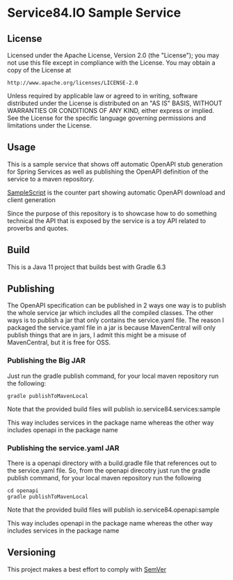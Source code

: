 # Service84.IO Sample Service

## License
Licensed under the Apache License, Version 2.0 (the "License");
you may not use this file except in compliance with the License.
You may obtain a copy of the License at

    http://www.apache.org/licenses/LICENSE-2.0

Unless required by applicable law or agreed to in writing, software
distributed under the License is distributed on an "AS IS" BASIS,
WITHOUT WARRANTIES OR CONDITIONS OF ANY KIND, either express or implied.
See the License for the specific language governing permissions and
limitations under the License.

## Usage
This is a sample service that shows off automatic OpenAPI stub generation for Spring Services as well as publishing the OpenAPI definition of the service to a maven repository.

[SampleScript](https://github.com/service84-io/sample-script) is the counter part showing automatic OpenAPI download and client generation

Since the purpose of this repository is to showcase how to do something technical the API that is exposed by the service is a toy API related to proverbs and quotes.

## Build
This is a Java 11 project that builds best with Gradle 6.3

## Publishing
The OpenAPI specification can be published in 2 ways one way is to publish the whole service jar which includes all the compiled classes. The other ways is to publish a jar that only contains the service.yaml file.  The reason I packaged the service.yaml file in a jar is because MavenCentral will only publish things that are in jars, I admit this might be a misuse of MavenCentral, but it is free for OSS.

### Publishing the Big JAR
Just run the gradle publish command, for your local maven repository run the following:

    gradle publishToMavenLocal

Note that the provided build files will publish io.service84.services:sample

This way includes services in the package name whereas the other way includes openapi in the package name

### Publishing the service.yaml JAR
There is a openapi directory with a build.gradle file that references out to the service.yaml file. So, from the openapi direcotry just run the gradle publish command, for your local maven repository run the following

    cd openapi
    gradle publishToMavenLocal

Note that the provided build files will publish io.service84.openapi:sample

This way includes openapi in the package name whereas the other way includes services in the package name

## Versioning
This project makes a best effort to comply with [SemVer](https://semver.org/)
